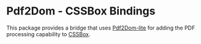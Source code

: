 Pdf2Dom - CSSBox Bindings
=========================

This package provides a bridge that uses [Pdf2Dom-lite](https://github.com/radkovo/pdf2dom-lite) for adding the PDF processing capability to [CSSBox](https://github.com/radkovo/CSSBox).
